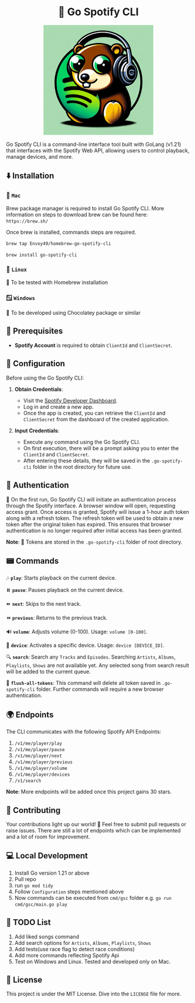 <div align="center">
  <h1>🎵 Go Spotify CLI</h1>
</div>

<div align="center">
    <img src="assets/emoji.png" width="300" height="300" alt="Go Spotify CLI Logo">
</div>

Go Spotify CLI is a command-line interface tool built with GoLang (v1.21) that interfaces with the Spotify Web API, allowing users to control playback, manage devices, and more.

## ⬇️ Installation

### 🍏 `Mac`
Brew package manager is required to install Go Spotify CLI. More information on steps to download brew can be found here: `https://brew.sh/`

Once brew is installed, commands steps are required.

```bash
brew tap Envoy49/homebrew-go-spotify-cli
```
```
brew install go-spotify-cli
```

### 🐧 `Linux`

🧪 To be tested with Homebrew installation

### 🪟 `Windows`

🚧 To be developed using Chocolatey package or similar


## 📌 Prerequisites

- **Spotify Account** is required to obtain `ClientId` and `ClientSecret`.

## 🔧 Configuration

Before using the Go Spotify CLI:

1. **Obtain Credentials**:
    - Visit the [Spotify Developer Dashboard](https://developer.spotify.com/dashboard/applications).
    - Log in and create a new app.
    - Once the app is created, you can retrieve the `ClientId` and `ClientSecret` from the dashboard of the created application.


2. **Input Credentials**:
    - Execute any command using the Go Spotify CLI.
    - On first execution, there will be a prompt asking you to enter the `ClientId` and `ClientSecret`.
    - After entering these details, they will be saved in the `.go-spotify-cli` folder in the root directory for future use.

## 🔑 Authentication

🚀 On the first run, Go Spotify CLI will initiate an authentication process through the Spotify interface. 
A browser window will open, requesting access grant. Once access is granted, Spotify will issue a 1-hour auth token along with a refresh token. 
The refresh token will be used to obtain a new token after the original token has expired. 
This ensures that browser authentication is no longer required after initial access has been granted.

**Note**: 💾 Tokens are stored in the `.go-spotify-cli` folder of root directory.

## 📟 Commands

🎶 **`play`**: Starts playback on the current device.

⏸️ **`pause`**: Pauses playback on the current device.

⏩ **`next`**: Skips to the next track.

⏪ **`previous`**: Returns to the previous track.

🔊 **`volume`**: Adjusts volume (0-100). Usage: `volume [0-100]`.

📱 **`device`**: Activates a specific device. Usage: `device [DEVICE_ID]`.

🔍 **`search`**: Search any `Tracks` and `Episodes`. Searching `Artists`, `Albums`, `Playlists`, `Shows` are not available yet. Any selected song from search result will be added to the current queue.

🔄 **`flush-all-tokens`**: This command will delete all token saved in `.go-spotify-cli` folder. Further commands will require a new browser authentication.

## 🌍 Endpoints

The CLI communicates with the following Spotify API Endpoints:

1. `/v1/me/player/play`
2. `/v1/me/player/pause`
3. `/v1/me/player/next`
4. `/v1/me/player/previous`
5. `/v1/me/player/volume`
6. `/v1/me/player/devices`
7. `/v1/search`

**Note**: More endpoints will be added once this project gains 30 stars.

## 🤝 Contributing

Your contributions light up our world! 🌟 Feel free to submit pull requests or raise issues.
There are still a lot of endpoints which can be implemented and a lot of room for improvement.

## 💻 Local Development

1. Install Go version 1.21 or above
2. Pull repo
3. run `go mod tidy`
4. Follow `Configuration` steps mentioned above
5. Now commands can be executed from `cmd/gsc` folder e.g. `go run cmd/gsc/main.go play`

## 📝 TODO List

1. Add liked songs command
2. Add search options for `Artists`, `Albums`, `Playlists`, `Shows`
3. Add tests(use race flag to detect race conditions)
4. Add more commands reflecting Spotify Api
5. Test on Windows and Linux. Tested and developed only on Mac.

## 📜 License

This project is under the MIT License. Dive into the `LICENSE` file for more.
